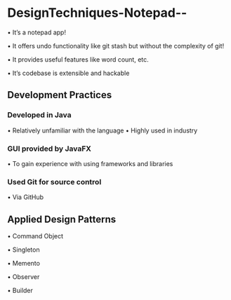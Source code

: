 # DesignTechniques-Notepad--

• It’s a notepad app! 

• It offers undo functionality like git stash
  but without the complexity of git!
  
• It provides useful features like word count, etc.
 
• It’s codebase is extensible and hackable

## Development Practices

### Developed in Java
• Relatively unfamiliar with the language
• Highly used in industry

### GUI provided by JavaFX
• To gain experience with using frameworks and libraries

### Used Git for source control
• Via GitHub

## Applied Design Patterns
• Command Object

• Singleton

• Memento

• Observer

• Builder
